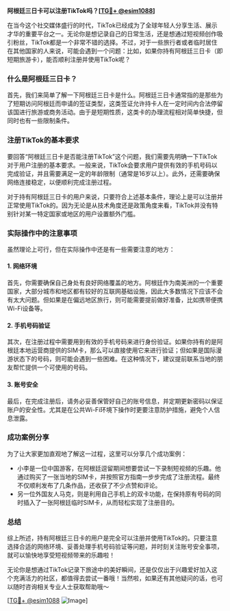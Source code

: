 **阿根廷三日卡可以注册TikTok吗？[[TG💪+ @esim1088](https://t.me/s/esim1088)]**

在当今这个社交媒体盛行的时代，TikTok已经成为了全球年轻人分享生活、展示才华的重要平台之一。无论你是想记录自己的日常生活，还是想通过短视频创作吸引粉丝，TikTok都是一个非常不错的选择。不过，对于一些旅行者或者临时居住在其他国家的人来说，可能会遇到一个问题：比如，如果你持有阿根廷三日卡（即短期旅游卡），能否顺利注册并使用TikTok呢？

### 什么是阿根廷三日卡？

首先，我们来简单了解一下阿根廷三日卡是什么。阿根廷三日卡通常指的是那些为了短期访问阿根廷而申请的签证类型，这类签证允许持卡人在一定时间内合法停留该国进行旅游或商务活动。由于是短期性质，这类卡的办理流程相对简单快捷，但同时也有一些限制条件。

### 注册TikTok的基本要求

要回答“阿根廷三日卡是否能注册TikTok”这个问题，我们需要先明确一下TikTok对于用户注册的基本要求。一般来说，TikTok会要求用户提供有效的手机号码以完成验证，并且需要满足一定的年龄限制（通常是16岁以上）。此外，还需要确保网络连接稳定，以便顺利完成注册过程。

对于持有阿根廷三日卡的用户来说，只要符合上述基本条件，理论上是可以注册并正常使用TikTok的。因为无论是从技术角度还是政策角度来看，TikTok并没有特别针对某一特定国家或地区的用户设置额外门槛。

### 实际操作中的注意事项

虽然理论上可行，但在实际操作中还是有一些需要注意的地方：

#### 1. 网络环境
首先，你需要确保自己身处有良好网络覆盖的地方。阿根廷作为南美洲的一个重要国家，大部分城市和地区都有较好的互联网基础设施，因此大多数情况下应该不会有太大问题。但如果是在偏远地区旅行，则可能需要提前做好准备，比如携带便携Wi-Fi设备等。

#### 2. 手机号码验证
其次，在注册过程中需要用到有效的手机号码来进行身份验证。如果你持有的是阿根廷本地运营商提供的SIM卡，那么可以直接使用它来进行验证；但如果是国际漫游状态下的号码，则可能会遇到一些困难。在这种情况下，建议提前联系当地的朋友帮忙提供一个可使用的号码。

#### 3. 账号安全
最后，在完成注册后，请务必妥善保管好自己的账号信息，并定期更新密码以保证账户的安全性。尤其是在公共Wi-Fi环境下操作时更要注意防护措施，避免个人信息泄露。

### 成功案例分享

为了让大家更加直观地了解这一过程，这里可以分享几个成功案例：
- 小李是一位中国游客，在阿根廷逗留期间想要尝试一下录制短视频的乐趣。他通过购买了一张当地的SIM卡，并按照官方指南一步步完成了注册流程。最终不仅顺利发布了几条作品，还收获了不少点赞和评论。
- 另一位外国友人马克，则是利用自己手机上的双卡功能，在保持原有号码的同时插入了一张阿根廷临时SIM卡，从而轻松实现了注册目的。

### 总结

综上所述，持有阿根廷三日卡的用户是完全可以注册并使用TikTok的。只要注意选择合适的网络环境、妥善处理手机号码验证等问题，并时刻关注账号安全事项，就可以愉快地享受短视频带来的乐趣啦！

无论你是想通过TikTok记录下旅途中的美好瞬间，还是仅仅出于兴趣爱好加入这个充满活力的社区，都值得去尝试一番哦！当然啦，如果还有其他疑问的话，也可以随时咨询相关专业人士获取帮助哦～

[[TG💪+ @esim1088](https://t.me/s/esim1088) ![Image](https://i.postimg.cc/4NQfJmqS/Snipaste-2025-05-13-00-14-12.png)]